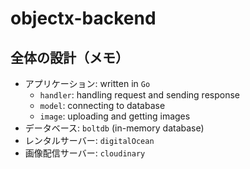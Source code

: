# objectx-backend

## 全体の設計（メモ）

- アプリケーション: written in `Go`
    - `handler`: handling request and sending response
    - `model`: connecting to database 
    - `image`: uploading and getting images
- データベース: `boltdb` (in-memory database)
- レンタルサーバー: `digitalOcean`
- 画像配信サーバー: `cloudinary`
